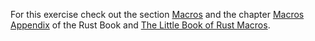 For this exercise check out the section [Macros](https://doc.rust-lang.org/book/2018-edition/macros.html) and the chapter
[Macros Appendix](https://doc.rust-lang.org/book/2018-edition/appendix-04-macros.html) of the Rust Book and [The Little Book of Rust Macros](https://danielkeep.github.io/tlborm/book/index.html). 
